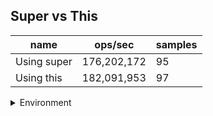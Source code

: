 ## Super vs This

|name|ops/sec|samples|
|-|-|-|
|Using super|176,202,172|95|
|Using this|182,091,953|97|


<details>
<summary>Environment</summary>

* __Machine:__ linux x64 | 4 vCPUs | 15.2GB Mem
* __Run:__ Sat May 04 2024 01:56:59 GMT+0000 (Coordinated Universal Time)
</details>

<!--
{"environment":{"platform":"linux","arch":"x64","cpus":4,"totalMemory":15.245216369628906},"benchmarks":[{"name":"Using super","opsSec":176202172.14171046,"samples":7},{"name":"Using this","opsSec":182091953.2044802,"samples":6}]}-->
